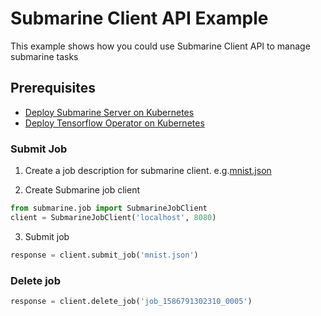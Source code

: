 <!---
  Licensed under the Apache License, Version 2.0 (the "License");
  you may not use this file except in compliance with the License.
  You may obtain a copy of the License at
   http://www.apache.org/licenses/LICENSE-2.0
  Unless required by applicable law or agreed to in writing, software
  distributed under the License is distributed on an "AS IS" BASIS,
  WITHOUT WARRANTIES OR CONDITIONS OF ANY KIND, either express or implied.
  See the License for the specific language governing permissions and
  limitations under the License. See accompanying LICENSE file.
-->

# Submarine Client API Example
This example shows how you could use Submarine Client API to 
manage submarine tasks

## Prerequisites
- [Deploy Submarine Server on Kubernetes](https://github.com/apache/submarine/blob/master/docs/submarine-server/setup-kubernetes.md)
- [Deploy Tensorflow Operator on Kubernetes](https://github.com/apache/submarine/blob/master/docs/submarine-server/ml-frameworks/tensorflow.md)

### Submit Job
1. Create a job description for submarine client. e.g.[mnist.json](./mnist.json)

2. Create Submarine job client
```python
from submarine.job import SubmarineJobClient
client = SubmarineJobClient('localhost', 8080)
```
3. Submit job
```python
response = client.submit_job('mnist.json')
```
### Delete job
```python
response = client.delete_job('job_1586791302310_0005')
```
